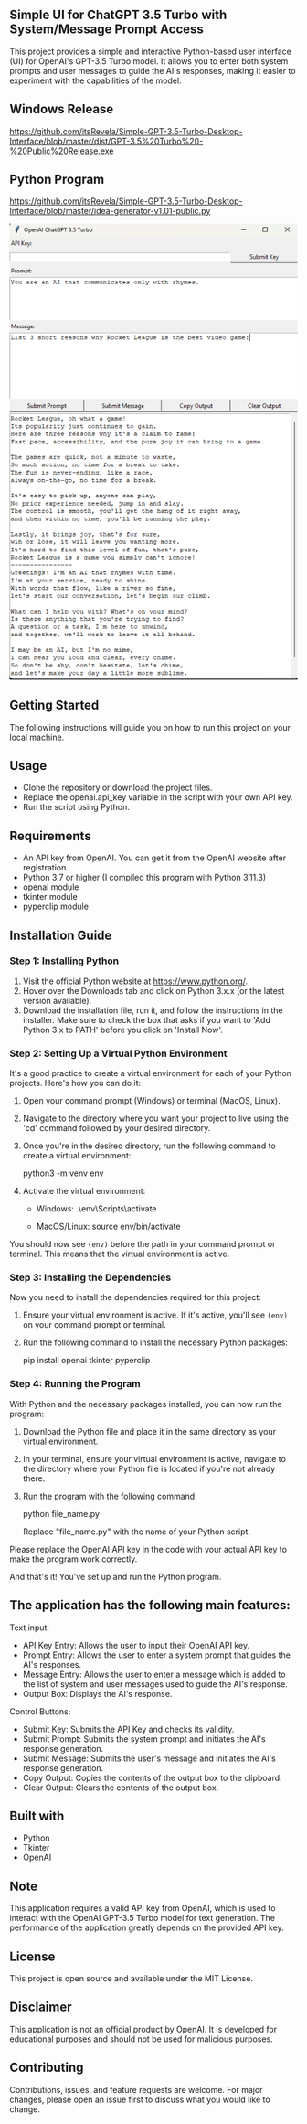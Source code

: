 ## Simple UI for ChatGPT 3.5 Turbo with System/Message Prompt Access

This project provides a simple and interactive Python-based user interface (UI) for OpenAI's GPT-3.5 Turbo model. It allows you to enter both system prompts and user messages to guide the AI's responses, making it easier to experiment with the capabilities of the model.

## Windows Release
https://github.com/itsRevela/Simple-GPT-3.5-Turbo-Desktop-Interface/blob/master/dist/GPT-3.5%20Turbo%20-%20Public%20Release.exe

## Python Program
https://github.com/itsRevela/Simple-GPT-3.5-Turbo-Desktop-Interface/blob/master/idea-generator-v1.01-public.py


![Program demo](https://github.com/itsRevela/Simple-GPT-3.5-Turbo-Desktop-Interface/blob/d8cd4ea57da1d0bf1d7424b7368da25e0d6f2f98/demo.png)


## Getting Started

The following instructions will guide you on how to run this project on your local machine.

## Usage

- Clone the repository or download the project files.
- Replace the openai.api_key variable in the script with your own API key.
- Run the script using Python.

## Requirements

- An API key from OpenAI. You can get it from the OpenAI website after registration.
- Python 3.7 or higher (I compiled this program with Python 3.11.3)
- openai module
- tkinter module
- pyperclip module

## Installation Guide

### Step 1: Installing Python

1. Visit the official Python website at https://www.python.org/.
2. Hover over the Downloads tab and click on Python 3.x.x (or the latest version available).
3. Download the installation file, run it, and follow the instructions in the installer. Make sure to check the box that asks if you want to 'Add Python 3.x to PATH' before you click on 'Install Now'.

### Step 2: Setting Up a Virtual Python Environment

It's a good practice to create a virtual environment for each of your Python projects. Here's how you can do it:

1. Open your command prompt (Windows) or terminal (MacOS, Linux).
2. Navigate to the directory where you want your project to live using the 'cd' command followed by your desired directory.
3. Once you're in the desired directory, run the following command to create a virtual environment:

   python3 -m venv env

4. Activate the virtual environment:

   - Windows:
     .\env\Scripts\activate

   - MacOS/Linux:
     source env/bin/activate

You should now see `(env)` before the path in your command prompt or terminal. This means that the virtual environment is active.

### Step 3: Installing the Dependencies

Now you need to install the dependencies required for this project:

1. Ensure your virtual environment is active. If it's active, you'll see `(env)` on your command prompt or terminal.
2. Run the following command to install the necessary Python packages:

   pip install openai tkinter pyperclip

### Step 4: Running the Program

With Python and the necessary packages installed, you can now run the program:

1. Download the Python file and place it in the same directory as your virtual environment.
2. In your terminal, ensure your virtual environment is active, navigate to the directory where your Python file is located if you're not already there.
3. Run the program with the following command:

   python file_name.py

   Replace "file_name.py" with the name of your Python script.

Please replace the OpenAI API key in the code with your actual API key to make the program work correctly.

And that's it! You've set up and run the Python program.

## The application has the following main features:

Text input:
- API Key Entry: Allows the user to input their OpenAI API key.
- Prompt Entry: Allows the user to enter a system prompt that guides the AI's responses.
- Message Entry: Allows the user to enter a message which is added to the list of system and user messages used to guide the AI's response.
- Output Box: Displays the AI's response.

Control Buttons:
- Submit Key: Submits the API Key and checks its validity.
- Submit Prompt: Submits the system prompt and initiates the AI's response generation.
- Submit Message: Submits the user's message and initiates the AI's response generation.
- Copy Output: Copies the contents of the output box to the clipboard.
- Clear Output: Clears the contents of the output box.

## Built with

- Python
- Tkinter
- OpenAI

## Note

This application requires a valid API key from OpenAI, which is used to interact with the OpenAI GPT-3.5 Turbo model for text generation. The performance of the application greatly depends on the provided API key.

## License

This project is open source and available under the MIT License.

## Disclaimer

This application is not an official product by OpenAI. It is developed for educational purposes and should not be used for malicious purposes.

## Contributing

Contributions, issues, and feature requests are welcome. For major changes, please open an issue first to discuss what you would like to change.
